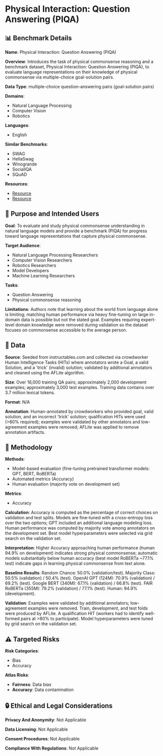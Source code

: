 # Physical Interaction: Question Answering (PIQA)

## 📊 Benchmark Details

**Name**: Physical Interaction: Question Answering (PIQA)

**Overview**: Introduces the task of physical commonsense reasoning and a benchmark dataset, Physical Interaction: Question Answering (PIQA), to evaluate language representations on their knowledge of physical commonsense via multiple-choice goal-solution pairs.

**Data Type**: multiple-choice question-answering pairs (goal-solution pairs)

**Domains**:
- Natural Language Processing
- Computer Vision
- Robotics

**Languages**:
- English

**Similar Benchmarks**:
- SWAG
- HellaSwag
- Winogrande
- SocialIQA
- SQuAD

**Resources**:
- [Resource](http://yonatanbisk.com/piqa)
- [Resource](https://arxiv.org/abs/1911.11641)

## 🎯 Purpose and Intended Users

**Goal**: To evaluate and study physical commonsense understanding in natural language models and provide a benchmark (PIQA) for progress toward language representations that capture physical commonsense.

**Target Audience**:
- Natural Language Processing Researchers
- Computer Vision Researchers
- Robotics Researchers
- Model Developers
- Machine Learning Researchers

**Tasks**:
- Question Answering
- Physical commonsense reasoning

**Limitations**: Authors note that learning about the world from language alone is limiting; matching human performance via heavy fine-tuning on large in-domain data is possible but not the stated goal. Examples requiring expert-level domain knowledge were removed during validation so the dataset focuses on commonsense accessible to the average person.

## 💾 Data

**Source**: Seeded from instructables.com and collected via crowdworker Human Intelligence Tasks (HITs) where annotators wrote a Goal, a valid Solution, and a 'trick' (invalid) solution; validated by additional annotators and cleaned using the AFLite algorithm.

**Size**: Over 16,000 training QA pairs; approximately 2,000 development examples; approximately 3,000 test examples. Training data contains over 3.7 million lexical tokens.

**Format**: N/A

**Annotation**: Human-annotated by crowdworkers who provided goal, valid solution, and an incorrect 'trick' solution; qualification HITs were used (>80% required); examples were validated by other annotators and low-agreement examples were removed; AFLite was applied to remove annotation artifacts.

## 🔬 Methodology

**Methods**:
- Model-based evaluation (fine-tuning pretrained transformer models: GPT, BERT, RoBERTa)
- Automated metrics (Accuracy)
- Human evaluation (majority vote on development set)

**Metrics**:
- Accuracy

**Calculation**: Accuracy is computed as the percentage of correct choices on validation and test splits. Models are fine-tuned with a cross-entropy loss over the two options; GPT included an additional language modeling loss. Human performance was computed by majority vote among annotators on the development set. Best model hyperparameters were selected via grid search on the validation set.

**Interpretation**: Higher Accuracy approaching human performance (human 94.9% on development) indicates strong physical commonsense; automatic models substantially below human accuracy (best model RoBERTa ~77.1% test) indicate gaps in learning physical commonsense from text alone.

**Baseline Results**: Random Chance: 50.0% (validation/test). Majority Class: 50.5% (validation) / 50.4% (test). OpenAI GPT (124M): 70.9% (validation) / 69.2% (test). Google BERT (340M): 67.1% (validation) / 66.8% (test). FAIR RoBERTa (355M): 79.2% (validation) / 77.1% (test). Human: 94.9% (development).

**Validation**: Examples were validated by additional annotators; low-agreement examples were removed. Train, development, and test folds were produced by AFLite. A qualification HIT (workers had to identify well-formed pairs at >80% to participate). Model hyperparameters were tuned by grid search on the validation set.

## ⚠️ Targeted Risks

**Risk Categories**:
- Bias
- Accuracy

**Atlas Risks**:
- **Fairness**: Data bias
- **Accuracy**: Data contamination

## 🔒 Ethical and Legal Considerations

**Privacy And Anonymity**: Not Applicable

**Data Licensing**: Not Applicable

**Consent Procedures**: Not Applicable

**Compliance With Regulations**: Not Applicable
